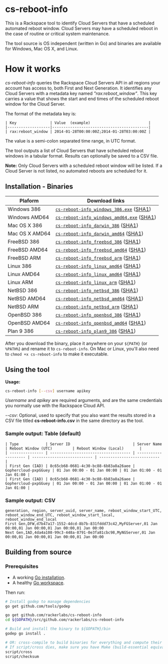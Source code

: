 # cs-reboot-info

This is a Rackspace tool to identify Cloud Servers that have a scheduled automated reboot window. Cloud Servers may have a scheduled reboot in the case of routine or critical system maintenance.

The tool source is OS independent (written in Go) and binaries are available for Windows, Mac OS X, and Linux.

# How it works

*cs-reboot-info* queries the Rackspace Cloud Servers API in all regions your account has access to, both First and Next Generation. It identifies any Cloud Servers with a metadata key named *"rax:reboot_window"*. This key carries a value that shows the start and end times of the scheduled reboot window for the Cloud Server.

The format of the metadata key is:

```
| Key               | Value  (example)                          |
|-------------------|-------------------------------------------|
| rax:reboot_window | 2014-01-28T00:00:00Z;2014-01-28T03:00:00Z |
```

The value is a semi-colon separated time range, in UTC format.

The tool outputs a list of Cloud Servers that have scheduled reboot windows in a tabular format. Results can optionally be saved to a CSV file.

**Note:** Only Cloud Servers with a scheduled reboot window will be listed. If a Cloud Server is not listed, no automated reboots are scheduled for it.


## Installation - Binaries

| Plaform        | Download links |
| -------------- | -------------- |
| Windows 386    | [`cs-reboot-info_windows_386.exe`](https://a4fae0f0d6cf4cc92acd-d6ce857812540f8fb39144d83ca6538f.ssl.cf5.rackcdn.com/1.0/cs-reboot-info_windows_386.exe) ([SHA1](https://a4fae0f0d6cf4cc92acd-d6ce857812540f8fb39144d83ca6538f.ssl.cf5.rackcdn.com/1.0/cs-reboot-info_windows_386.exe.sha1)) |
| Windows AMD64  | [`cs-reboot-info_windows_amd64.exe`](https://a4fae0f0d6cf4cc92acd-d6ce857812540f8fb39144d83ca6538f.ssl.cf5.rackcdn.com/1.0/cs-reboot-info_windows_amd64.exe) ([SHA1](https://a4fae0f0d6cf4cc92acd-d6ce857812540f8fb39144d83ca6538f.ssl.cf5.rackcdn.com/1.0/cs-reboot-info_windows_amd64.exe.sha1)) |
| Mac OS X 386   | [`cs-reboot-info_darwin_386`](https://a4fae0f0d6cf4cc92acd-d6ce857812540f8fb39144d83ca6538f.ssl.cf5.rackcdn.com/1.0/cs-reboot-info_darwin_386) ([SHA1](https://a4fae0f0d6cf4cc92acd-d6ce857812540f8fb39144d83ca6538f.ssl.cf5.rackcdn.com/1.0/cs-reboot-info_darwin_386.sha1)) |
| Mac OS X AMD64 | [`cs-reboot-info_darwin_amd64`](https://a4fae0f0d6cf4cc92acd-d6ce857812540f8fb39144d83ca6538f.ssl.cf5.rackcdn.com/1.0/cs-reboot-info_darwin_amd64) ([SHA1](https://a4fae0f0d6cf4cc92acd-d6ce857812540f8fb39144d83ca6538f.ssl.cf5.rackcdn.com/1.0/cs-reboot-info_darwin_amd64.sha1)) |
| FreeBSD 386    | [`cs-reboot-info_freebsd_386`](https://a4fae0f0d6cf4cc92acd-d6ce857812540f8fb39144d83ca6538f.ssl.cf5.rackcdn.com/1.0/cs-reboot-info_freebsd_386) ([SHA1](https://a4fae0f0d6cf4cc92acd-d6ce857812540f8fb39144d83ca6538f.ssl.cf5.rackcdn.com/1.0/cs-reboot-info_freebsd_386.sha1)) |
| FreeBSD AMD64  | [`cs-reboot-info_freebsd_amd64`](https://a4fae0f0d6cf4cc92acd-d6ce857812540f8fb39144d83ca6538f.ssl.cf5.rackcdn.com/1.0/cs-reboot-info_freebsd_amd64) ([SHA1](https://a4fae0f0d6cf4cc92acd-d6ce857812540f8fb39144d83ca6538f.ssl.cf5.rackcdn.com/1.0/cs-reboot-info_freebsd_amd64.sha1)) |
| FreeBSD ARM    | [`cs-reboot-info_freebsd_arm`](https://a4fae0f0d6cf4cc92acd-d6ce857812540f8fb39144d83ca6538f.ssl.cf5.rackcdn.com/1.0/cs-reboot-info_freebsd_arm) ([SHA1](https://a4fae0f0d6cf4cc92acd-d6ce857812540f8fb39144d83ca6538f.ssl.cf5.rackcdn.com/1.0/cs-reboot-info_freebsd_arm.sha1)) |
| Linux 386      | [`cs-reboot-info_linux_amd64`](https://a4fae0f0d6cf4cc92acd-d6ce857812540f8fb39144d83ca6538f.ssl.cf5.rackcdn.com/1.0/cs-reboot-info_linux_386) ([SHA1](https://a4fae0f0d6cf4cc92acd-d6ce857812540f8fb39144d83ca6538f.ssl.cf5.rackcdn.com/1.0/cs-reboot-info_linux_386.sha1)) |
| Linux AMD64    | [`cs-reboot-info_linux_amd64`](https://a4fae0f0d6cf4cc92acd-d6ce857812540f8fb39144d83ca6538f.ssl.cf5.rackcdn.com/1.0/cs-reboot-info_linux_amd64) ([SHA1](https://a4fae0f0d6cf4cc92acd-d6ce857812540f8fb39144d83ca6538f.ssl.cf5.rackcdn.com/1.0/cs-reboot-info_linux_amd64.sha1)) |
| Linux ARM      | [`cs-reboot-info_linux_arm`](https://a4fae0f0d6cf4cc92acd-d6ce857812540f8fb39144d83ca6538f.ssl.cf5.rackcdn.com/1.0/cs-reboot-info_linux_arm) ([SHA1](https://a4fae0f0d6cf4cc92acd-d6ce857812540f8fb39144d83ca6538f.ssl.cf5.rackcdn.com/1.0/cs-reboot-info_linux_arm.sha1)) |
| NetBSD 386     | [`cs-reboot-info_netbsd_386`](https://a4fae0f0d6cf4cc92acd-d6ce857812540f8fb39144d83ca6538f.ssl.cf5.rackcdn.com/1.0/cs-reboot-info_netbsd_386) ([SHA1](https://a4fae0f0d6cf4cc92acd-d6ce857812540f8fb39144d83ca6538f.ssl.cf5.rackcdn.com/1.0/cs-reboot-info_netbsd_386.sha1)) |
| NetBSD AMD64   | [`cs-reboot-info_netbsd_amd64`](https://a4fae0f0d6cf4cc92acd-d6ce857812540f8fb39144d83ca6538f.ssl.cf5.rackcdn.com/1.0/cs-reboot-info_netbsd_amd64) ([SHA1](https://a4fae0f0d6cf4cc92acd-d6ce857812540f8fb39144d83ca6538f.ssl.cf5.rackcdn.com/1.0/cs-reboot-info_netbsd_amd64.sha1)) |
| NetBSD ARM     | [`cs-reboot-info_netbsd_arm`](https://a4fae0f0d6cf4cc92acd-d6ce857812540f8fb39144d83ca6538f.ssl.cf5.rackcdn.com/1.0/cs-reboot-info_netbsd_arm) ([SHA1](https://a4fae0f0d6cf4cc92acd-d6ce857812540f8fb39144d83ca6538f.ssl.cf5.rackcdn.com/1.0/cs-reboot-info_netbsd_arm.sha1)) |
| OpenBSD 386    | [`cs-reboot-info_openbsd_386`](https://a4fae0f0d6cf4cc92acd-d6ce857812540f8fb39144d83ca6538f.ssl.cf5.rackcdn.com/1.0/cs-reboot-info_openbsd_386) ([SHA1](https://a4fae0f0d6cf4cc92acd-d6ce857812540f8fb39144d83ca6538f.ssl.cf5.rackcdn.com/1.0/cs-reboot-info_openbsd_386.sha1)) |
| OpenBSD AMD64  | [`cs-reboot-info_openbsd_amd64`](https://a4fae0f0d6cf4cc92acd-d6ce857812540f8fb39144d83ca6538f.ssl.cf5.rackcdn.com/1.0/cs-reboot-info_openbsd_amd64) ([SHA1](https://a4fae0f0d6cf4cc92acd-d6ce857812540f8fb39144d83ca6538f.ssl.cf5.rackcdn.com/1.0/cs-reboot-info_openbsd_amd64.sha1)) |
| Plan 9 386     | [`cs-reboot-info_plan9_386`](https://a4fae0f0d6cf4cc92acd-d6ce857812540f8fb39144d83ca6538f.ssl.cf5.rackcdn.com/1.0/cs-reboot-info_plan9_386) ([SHA1](https://a4fae0f0d6cf4cc92acd-d6ce857812540f8fb39144d83ca6538f.ssl.cf5.rackcdn.com/1.0/cs-reboot-info_plan9_386.sha1)) |

After you download the binary, place it anywhere on your `${PATH}` (or `%PATH%`) and rename it to `cs-reboot-info`. On Mac or Linux, you'll also need to `chmod +x cs-reboot-info` to make it executable.

## Using the tool

**Usage:**
```bash
cs-reboot-info [--csv] username apikey
```
*Username* and *apikey* are required arguments, and are the same credentials you normally use with the Rackspace Cloud API.

*--csv*: Optional, used to specify that you also want the results stored in a CSV file titled **cs-reboot-info.csv** in the same directory as the tool.


### Sample output: Table (default)

```
| Type            | Server ID                            | Server Name          | Reboot Window (UTC)         | Reboot Window (Local)       |
| --------------- | ------------------------------------ | -------------------- | --------------------------- | --------------------------- |
| First Gen (IAD) | 8c65cb68-0681-4c30-bc88-6b83a8a26aee | Gophercloud-pxpGGuey | 01 Jan 00:00 - 01 Jan 00:00 | 01 Jan 01:00 - 01 Jan 01:00 |
| First Gen (IAD) | 8c65cb68-0681-4c30-bc88-6b83a8a26aee | Gophercloud-pxpGGuey | 01 Jan 00:00 - 01 Jan 00:00 | 01 Jan 01:00 - 01 Jan 01:00 |
```

### Sample output: CSV
```
generation, region, server_uuid, server_name, reboot_window_start_UTC, reboot_window_end_UTC, reboot_window_start_local, reboot_window_end_local
First Gen,DFW,d7b47a17-1552-4dcd-8b7b-831fddd73c42,MyFGServer,01 Jan 00:00,01 Jan 00:00,01 Jan 00:00,01 Jan 00:00
Next Gen,IAD,4da4a108-99c3-448a-8791-0e3fa81cbc98,MyNGServer,01 Jan 00:00,01 Jan 00:00,01 Jan 00:00,01 Jan 00:00
```

## Building from source

### Prerequisites

* A working [Go installation](https://golang.org/doc/install).
* A healthy [Go workspace](https://golang.org/doc/code.html#Organization).

Then run:

```bash
# Install godep to manage dependencies
go get github.com/tools/godep

go get github.com/rackerlabs/cs-reboot-info
cd ${GOPATH}/src/github.com/rackerlabs/cs-reboot-info

# Build and install the binary to ${GOPATH}/bin
godep go install .

# OR: cross-compile to build binaries for everything and compute their checksums to bin/.
# If script/cross dies, make sure you have Make (build-essential equivalent) installed.
script/cross
script/checksum
```
